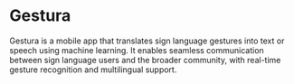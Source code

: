 # Gestura
Gestura is a mobile app that translates sign language gestures into text or speech using machine learning. It enables seamless communication between sign language users and the broader community, with real-time gesture recognition and multilingual support.
